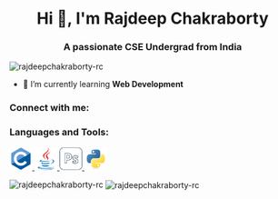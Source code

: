 <h1 align="center">Hi 👋, I'm Rajdeep Chakraborty</h1>
<h3 align="center">A passionate CSE Undergrad from India</h3>

<p align="left"> <img src="https://komarev.com/ghpvc/?username=rajdeepchakraborty-rc&label=Profile%20views&color=0e75b6&style=flat" alt="rajdeepchakraborty-rc" /> </p>

- 🌱 I’m currently learning **Web Development**

<h3 align="left">Connect with me:</h3>
<p align="left">
</p>

<h3 align="left">Languages and Tools:</h3>
<p align="left"> <a href="https://www.cprogramming.com/" target="_blank" rel="noreferrer"> <img src="https://raw.githubusercontent.com/devicons/devicon/master/icons/c/c-original.svg" alt="c" width="40" height="40"/> </a> <a href="https://www.java.com" target="_blank" rel="noreferrer"> <img src="https://raw.githubusercontent.com/devicons/devicon/master/icons/java/java-original.svg" alt="java" width="40" height="40"/> </a> <a href="https://www.photoshop.com/en" target="_blank" rel="noreferrer"> <img src="https://raw.githubusercontent.com/devicons/devicon/master/icons/photoshop/photoshop-line.svg" alt="photoshop" width="40" height="40"/> </a> <a href="https://www.python.org" target="_blank" rel="noreferrer"> <img src="https://raw.githubusercontent.com/devicons/devicon/master/icons/python/python-original.svg" alt="python" width="40" height="40"/> </a> </p>

<p><img align="left" src="https://github-readme-stats.vercel.app/api/top-langs?username=rajdeepchakraborty-rc&show_icons=true&locale=en&layout=compact" alt="rajdeepchakraborty-rc" /></p>

<p>&nbsp;<img align="center" src="https://github-readme-stats.vercel.app/api?username=rajdeepchakraborty-rc&show_icons=true&locale=en" alt="rajdeepchakraborty-rc" /></p>
